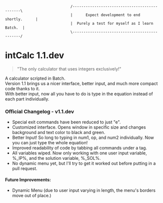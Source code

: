 ```text
                              /----------------------------------------------\  
                              |      Expect development to end shortly.      |
                              |  Purely a test for myself as I learn Batch.  | 
                              \----------------------------------------------/  
```  
  
 

# intCalc 1.1.dev
> "The only calculator that uses integers exclusively!"

A calculator scripted in Batch.  
Version 1.1 brings us a nicer interface, better input, and much more compact code thanks to it.  
With better input, now all you have to do is type in the equation instead of each part individually.  

  
   
   
### Official Changelog - v1.1.dev
  - Special exit commands have been reduced to just "e".
  - Customized interface. Opens window in specific size and changes background and text color to black and green.
  - Better Input! So long to typing in num1, op, and num2 individually. Now you can just type the whole equation!
  - Improved readability of code by tabbing all commands under a tag.
  - All variables wiped. Now only working with one user input variable, %_IP%, and the solution variable, %_SOL%.
  - No dynamic menu yet, but I'll try to get it worked out before putting in a pull request.  
  

#### Future Improvements:
  - Dynamic Menu (due to user input varying in length, the menu's borders move out of place.)
